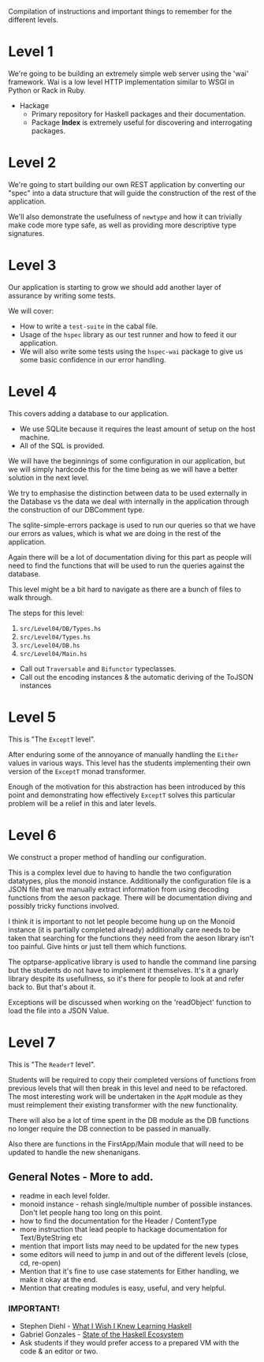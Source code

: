 Compilation of instructions and important things to remember for the different
levels.

# Level 1

We're going to be building an extremely simple web server using the 'wai'
framework. Wai is a low level HTTP implementation similar to WSGI in Python or
Rack in Ruby.

* Hackage
  - Primary repository for Haskell packages and their documentation.
  - Package **Index** is extremely useful for discovering and interrogating
    packages.

# Level 2

We're going to start building our own REST application by converting our "spec"
into a data structure that will guide the construction of the rest of the
application.

We'll also demonstrate the usefulness of ``newtype`` and how it can trivially
make code more type safe, as well as providing more descriptive type signatures.

# Level 3

Our application is starting to grow we should add another layer of assurance by
writing some tests.

We will cover:
* How to write a ``test-suite`` in the cabal file.
* Usage of the ``hspec`` library as our test runner and how to feed it our
  application.
* We will also write some tests using the ``hspec-wai`` package to give us some
  basic confidence in our error handling.

# Level 4

This covers adding a database to our application.
* We use SQLite because it requires the least amount of setup on the host machine.
* All of the SQL is provided.

We will have the beginnings of some configuration in our application, but we
will simply hardcode this for the time being as we will have a better solution
in the next level.

We try to emphasise the distinction between data to be used externally in the
Database vs the data we deal with internally in the application through the
construction of our DBComment type.

The sqlite-simple-errors package is used to run our queries so that we have our
errors as values, which is what we are doing in the rest of the application.

Again there will be a lot of documentation diving for this part as people will
need to find the functions that will be used to run the queries against the
database.

This level might be a bit hard to navigate as there are a bunch of files to walk
through.

The steps for this level:
1) ``src/Level04/DB/Types.hs``
2) ``src/Level04/Types.hs``
3) ``src/Level04/DB.hs``
4) ``src/Level04/Main.hs``

* Call out `Traversable` and `Bifunctor` typeclasses.
* Call out the encoding instances & the automatic deriving of the ToJSON instances

# Level 5

This is "The `ExceptT` level".

After enduring some of the annoyance of manually handling the `Either` values in various ways. This level has the students implementing their own version of the `ExceptT` monad transformer.

Enough of the motivation for this abstraction has been introduced by this point and demonstrating how effectively `ExceptT` solves this particular problem will be a relief in this and later levels.

# Level 6

We construct a proper method of handling our configuration.

This is a complex level due to having to handle the two configuration datatypes,
plus the monoid instance. Additionally the configuration file is a JSON file
that we manually extract information from using decoding functions from the
aeson package. There will be documentation diving and possibly tricky functions
involved.

I think it is important to not let people become hung up on the Monoid instance
(it is partially completed already) additionally care needs to be taken that
searching for the functions they need from the aeson library isn't too painful.
Give hints or just tell them which functions.

The optparse-applicative library is used to handle the command line parsing but
the students do not have to implement it themselves. It's it a gnarly library
despite its usefullness, so it's there for people to look at and refer back to.
But that's about it.

Exceptions will be discussed when working on the 'readObject' function to load
the file into a JSON Value.

# Level 7

This is "The `ReaderT` level".

Students will be required to copy their completed versions of functions from
previous levels that will then break in this level and need to be refactored.
The most interesting work will be undertaken in the `AppM` module as they must
reimplement their existing transformer with the new functionality.

There will also be a lot of time spent in the DB module as the DB functions no
longer require the DB connection to be passed in manually.

Also there are functions in the FirstApp/Main module that will need to be
updated to handle the new shenanigans.

## General Notes - More to add.
* readme in each level folder.
* monoid instance - rehash single/multiple number of possible instances. Don't let people hang too long on this point.
* how to find the documentation for the Header / ContentType
* more instruction that lead people to hackage documentation for Text/ByteString etc
* mention that import lists may need to be updated for the new types
* some editors will need to jump in and out of the different levels (close, cd, re-open)
* Mention that it's fine to use case statements for Either handling, we make it okay at the end.
* Mention that creating modules is easy, useful, and very helpful.

### IMPORTANT!
* Stephen Diehl - [What I Wish I Knew Learning Haskell](http://dev.stephendiehl.com/hask/)
* Gabriel Gonzales - [State of the Haskell Ecosystem](https://github.com/Gabriel439/post-rfc/blob/master/sotu.md)
* Ask students if they would prefer access to a prepared VM with the code & an editor or two.
